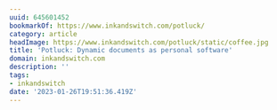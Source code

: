 ```yaml
---
uuid: 645601452
bookmarkOf: https://www.inkandswitch.com/potluck/
category: article
headImage: https://www.inkandswitch.com/potluck/static/coffee.jpg
title: 'Potluck: Dynamic documents as personal software'
domain: inkandswitch.com
description: ''
tags:
- inkandswitch
date: '2023-01-26T19:51:36.419Z'
---
```



